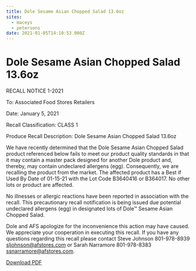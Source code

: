 ```yaml
---
title: Dole Sesame Asian Chopped Salad 13.6oz
sites:
  - maceys
  - petersons
date: 2021-01-05T14:10:53.000Z
---
```


# Dole Sesame Asian Chopped Salad 13.6oz

RECALL NOTICE 1-2021

To: Associated Food Stores Retailers

Date: January 5, 2021

Recall Classification: CLASS 1

Produce Recall Description: Dole Sesame Asian Chopped Salad 13.6oz

We have recently determined that the Dole Sesame Asian Chopped Salad product referenced below fails to meet our product quality standards in that it may contain a master pack designed for another Dole product and, thereby, may contain undeclared allergens (egg). Consequently, we are recalling the product from the market. The affected product has a Best if Used By Date of 01-15-21 with the Lot Code B3640416 or B364017. No other lots or product are affected.

No illnesses or allergic reactions have been reported in association with the recall. This precautionary recall notification is being issued due potential undeclared allergens (egg) in designated lots of Dole™ Sesame Asian Chopped Salad.

Dole and AFS apologize for the inconvenience this action may have caused. We appreciate your cooperation in executing this recall. If you have any questions regarding this recall please contact Steve Johnson 801-978-8939 sljohnson@afstores.com or Sarah Narramore 801-978-8383 ssnarramore@afstores.com.

[Download PDF](http://blog.afsshareportal.com/wp-content/uploads/2021/01/AFS_Recall_1-2021_Dole_Sesame_Asian_Chopped_Salad_13.6_oz.pdf)
